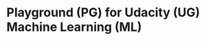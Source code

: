 Playground (PG) for Udacity (UG) Machine Learning (ML)
======================================================

